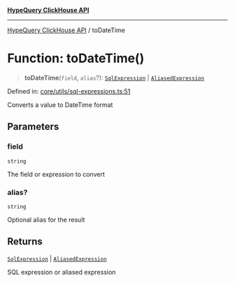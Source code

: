 [**HypeQuery ClickHouse API**](../README.md)

***

[HypeQuery ClickHouse API](../globals.md) / toDateTime

# Function: toDateTime()

> **toDateTime**(`field`, `alias`?): [`SqlExpression`](../interfaces/SqlExpression.md) \| [`AliasedExpression`](../interfaces/AliasedExpression.md)

Defined in: [core/utils/sql-expressions.ts:51](https://github.com/hypequery/hypequery/blob/64a7970b0d65bd3e69a2e7876f19dbfe29817833/packages/clickhouse/src/core/utils/sql-expressions.ts#L51)

Converts a value to DateTime format

## Parameters

### field

`string`

The field or expression to convert

### alias?

`string`

Optional alias for the result

## Returns

[`SqlExpression`](../interfaces/SqlExpression.md) \| [`AliasedExpression`](../interfaces/AliasedExpression.md)

SQL expression or aliased expression
